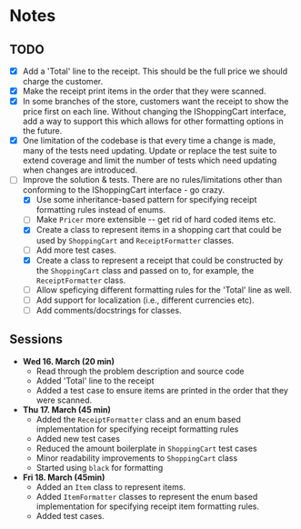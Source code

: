 # Notes

## TODO

- [x] Add a 'Total' line to the receipt. This should be the full price we should charge the customer.
- [x] Make the receipt print items in the order that they were scanned.
- [x] In some branches of the store, customers want the receipt to show the price first on each line. Without changing the IShoppingCart interface, add a way to support this which allows for other formatting options in the future.
- [x] One limitation of the codebase is that every time a change is made, many of the tests need updating. Update or replace the test suite to extend coverage and limit the number of tests which need updating when changes are introduced.
- [ ] Improve the solution & tests. There are no rules/limitations other than conforming to the IShoppingCart interface - go crazy.
  - [x] Use some inheritance-based pattern for specifying receipt formatting rules instead of enums.
  - [ ] Make `Pricer` more extensible -- get rid of hard coded items etc.
  - [x] Create a class to represent items in a shopping cart that could be used by `ShoppingCart` and `ReceiptFormatter` classes.
  - [ ] Add more test cases.
  - [x] Create a class to represent a receipt that could be constructed by the `ShoppingCart` class and passed on to, for example, the `ReceiptFormatter` class.
  - [ ] Allow speficying different formatting rules for the 'Total' line as well.
  - [ ] Add support for localization (i.e., different currencies etc).
  - [ ] Add comments/docstrings for classes.

## Sessions

- **Wed 16. March (20 min)**
  - Read through the problem description and source code
  - Added 'Total' line to the receipt
  - Added a test case to ensure items are printed in the order that they were scanned.
- **Thu 17. March (45 min)**
  - Added the `ReceiptFormatter` class and an enum based implementation for specifying receipt formatting rules
  - Added new test cases
  - Reduced the amount boilerplate in `ShoppingCart` test cases
  - Minor readability improvements to `ShoppingCart` class
  - Started using `black` for formatting
- **Fri 18. March (45min)**
  - Added an `Item` class to represent items.
  - Added `ItemFormatter` classes to represent the enum based implementation for specifying receipt item formatting rules.
  - Added test cases.
